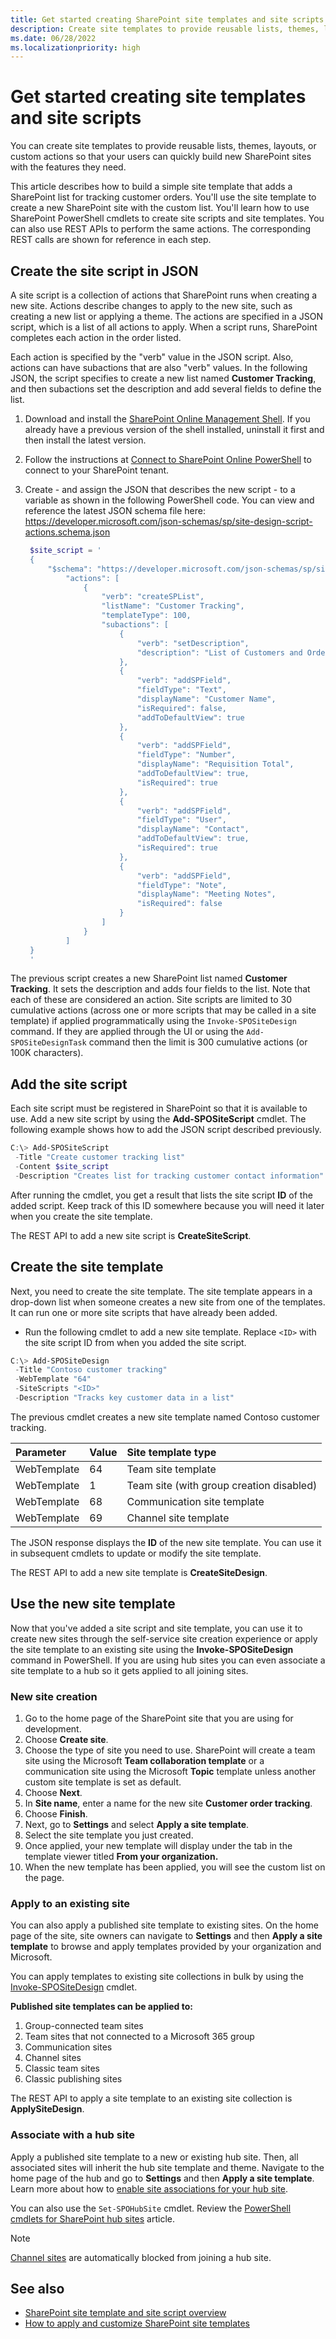 ```yaml
---
title: Get started creating SharePoint site templates and site scripts
description: Create site templates to provide reusable lists, themes, layouts, pages, or custom actions so that your users can quickly build new SharePoint sites with the features they need.
ms.date: 06/28/2022
ms.localizationpriority: high
---
```


# Get started creating site templates and site scripts

You can create site templates to provide reusable lists, themes, layouts, or custom actions so that your users can quickly build new SharePoint sites with the features they need.

This article describes how to build a simple site template that adds a SharePoint list for tracking customer orders. You'll use the site template to create a new SharePoint site with the custom list. You'll learn how to use SharePoint PowerShell cmdlets to create site scripts and site templates. You can also use REST APIs to perform the same actions. The corresponding REST calls are shown for reference in each step.

## Create the site script in JSON

A site script is a collection of actions that SharePoint runs when creating a new site. Actions describe changes to apply to the new site, such as creating a new list or applying a theme. The actions are specified in a JSON script, which is a list of all actions to apply. When a script runs, SharePoint completes each action in the order listed.

Each action is specified by the "verb" value in the JSON script. Also, actions can have subactions that are also "verb" values. In the following JSON, the script specifies to create a new list named **Customer Tracking**, and then subactions set the description and add several fields to define the list.

1. Download and install the [SharePoint Online Management Shell](https://www.microsoft.com/download/details.aspx?id=35588). If you already have a previous version of the shell installed, uninstall it first and then install the latest version.
1. Follow the instructions at [Connect to SharePoint Online PowerShell](https://technet.microsoft.com/library/fp161372.aspx) to connect to your SharePoint tenant.
1. Create - and assign the JSON that describes the new script - to a variable as shown in the following PowerShell code. You can view and reference the latest JSON schema file here: https://developer.microsoft.com/json-schemas/sp/site-design-script-actions.schema.json

   ```powershell
    $site_script = '
    {
        "$schema": "https://developer.microsoft.com/json-schemas/sp/site-design-script-actions.schema.json",
            "actions": [
                {
                    "verb": "createSPList",
                    "listName": "Customer Tracking",
                    "templateType": 100,
                    "subactions": [
                        {
                            "verb": "setDescription",
                            "description": "List of Customers and Orders"
                        },
                        {
                            "verb": "addSPField",
                            "fieldType": "Text",
                            "displayName": "Customer Name",
                            "isRequired": false,
                            "addToDefaultView": true
                        },
                        {
                            "verb": "addSPField",
                            "fieldType": "Number",
                            "displayName": "Requisition Total",
                            "addToDefaultView": true,
                            "isRequired": true
                        },
                        {
                            "verb": "addSPField",
                            "fieldType": "User",
                            "displayName": "Contact",
                            "addToDefaultView": true,
                            "isRequired": true
                        },
                        {
                            "verb": "addSPField",
                            "fieldType": "Note",
                            "displayName": "Meeting Notes",
                            "isRequired": false
                        }
                    ]
                }
            ]
    }
    '
   ```

The previous script creates a new SharePoint list named **Customer Tracking**. It sets the description and adds four fields to the list. Note that each of these are considered an action. Site scripts are limited to 30 cumulative actions (across one or more scripts that may be called in a site template) if applied programmatically using the `Invoke-SPOSiteDesign` command. If they are applied through the UI or using the `Add-SPOSiteDesignTask` command then the limit is 300 cumulative actions (or 100K characters).

## Add the site script

Each site script must be registered in SharePoint so that it is available to use. Add a new site script by using the **Add-SPOSiteScript** cmdlet. The following example shows how to add the JSON script described previously.

```powershell
C:\> Add-SPOSiteScript
 -Title "Create customer tracking list"
 -Content $site_script
 -Description "Creates list for tracking customer contact information"
```

After running the cmdlet, you get a result that lists the site script **ID** of the added script. Keep track of this ID somewhere because you will need it later when you create the site template.

The REST API to add a new site script is **CreateSiteScript**.

## Create the site template

Next, you need to create the site template. The site template appears in a drop-down list when someone creates a new site from one of the templates. It can run one or more site scripts that have already been added.

- Run the following cmdlet to add a new site template. Replace `<ID>` with the site script ID from when you added the site script.

```powershell
C:\> Add-SPOSiteDesign
 -Title "Contoso customer tracking"
 -WebTemplate "64"
 -SiteScripts "<ID>"
 -Description "Tracks key customer data in a list"
```

The previous cmdlet creates a new site template named Contoso customer tracking.

| Parameter            | Value                | Site template type |
| :------------------- | :------------------- |:----------------|
| WebTemplate  | 64 | Team site template |
| WebTemplate  | 1 | Team site (with group creation disabled) |
| WebTemplate  | 68 | Communication site template |
| WebTemplate    | 69 | Channel site template |


The JSON response displays the **ID** of the new site template. You can use it in subsequent cmdlets to update or modify the site template.

The REST API to add a new site template is **CreateSiteDesign**.

## Use the new site template

Now that you've added a site script and site template, you can use it to create new sites through the self-service site creation experience or apply the site template to an existing site using the **Invoke-SPOSiteDesign** command in PowerShell. If you are using hub sites you can even associate a site template to a hub so it gets applied to all joining sites.

### New site creation

1. Go to the home page of the SharePoint site that you are using for development.
1. Choose **Create site**.
1. Choose the type of site you need to use. SharePoint will create a team site using the Microsoft **Team collaboration template** or a communication site using the Microsoft **Topic** template unless another custom site template is set as default.
2. Choose **Next**.
4. In **Site name**, enter a name for the new site **Customer order tracking**.
7. Choose **Finish**.
5. Next, go to **Settings** and select **Apply a site template**.
5. Select the site template you just created.
8. Once applied, your new template will display under the tab in the template viewer titled **From your organization.**
9. When the new template has been applied, you will see the custom list on the page.

### Apply to an existing site

You can also apply a published site template to existing sites. On the home page of the site, site owners can navigate to **Settings** and then **Apply a site template** to browse and apply templates provided by your organization and Microsoft.

You can apply templates to existing site collections in bulk by using the [Invoke-SPOSiteDesign](/powershell/module/sharepoint-online/Invoke-SPOSiteDesign) cmdlet.

**Published site templates can be applied to:**

1. Group-connected team sites
1. Team sites that not connected to a Microsoft 365 group
1. Communication sites
2. Channel sites
3. Classic team sites
4. Classic publishing sites

The REST API to apply a site template to an existing site collection is **ApplySiteDesign**.

### Associate with a hub site

Apply a published site template to a new or existing hub site. Then, all associated sites will inherit the hub site template and theme. Navigate to the home page of the hub and go to **Settings** and then **Apply a site template**. Learn more about how to [enable site associations for your hub site](https://support.microsoft.com/office/set-up-your-sharepoint-hub-site-e2daed64-658c-4462-aeaf-7d1a92eba098).

You can also use the `Set-SPOHubSite` cmdlet. Review the [PowerShell cmdlets for SharePoint hub sites](../features/hub-site/hub-site-powershell.md) article.

>[!NOTE]
> [Channel sites](/sharepoint/teams-connected-sites) are automatically blocked from joining a hub site.


## See also

- [SharePoint site template and site script overview](site-design-overview.md)
- [How to apply and customize SharePoint site templates](https://support.microsoft.com/office/apply-and-customize-sharepoint-site-templates-39382463-0e45-4d1b-be27-0e96aeec8398)
